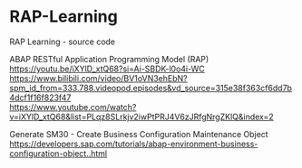 # RAP-Learning
RAP Learning - source code

ABAP RESTful Application Programming Model (RAP)   
https://youtu.be/iXYlD_xtQ68?si=Ai-SBDK-l0o4i-WC  
https://www.bilibili.com/video/BV1oVN3ehEbN?spm_id_from=333.788.videopod.episodes&vd_source=315e38f363cf6dd7b4dcf1f16f823f47  
https://www.youtube.com/watch?v=iXYlD_xtQ68&list=PLqz8SLrkjv2iwPtPRJ4V6zJRfgNrgZKlQ&index=2  


Generate SM30 - Create Business Configuration Maintenance Object  
https://developers.sap.com/tutorials/abap-environment-business-configuration-object..html  
